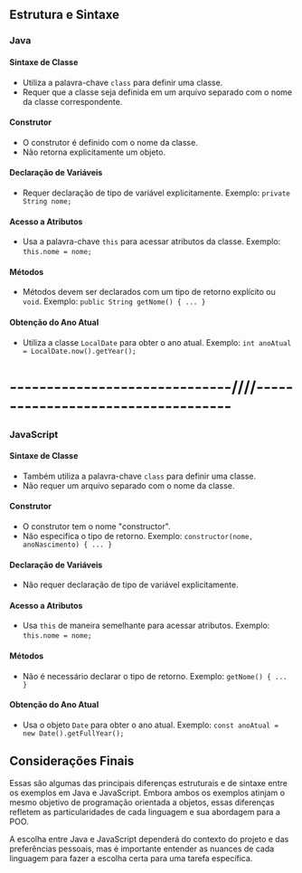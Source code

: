## Estrutura e Sintaxe

### Java

#### Sintaxe de Classe
- Utiliza a palavra-chave `class` para definir uma classe.
- Requer que a classe seja definida em um arquivo separado com o nome da classe correspondente.

#### Construtor
- O construtor é definido com o nome da classe.
- Não retorna explicitamente um objeto.

#### Declaração de Variáveis
- Requer declaração de tipo de variável explicitamente. Exemplo: `private String nome;`

#### Acesso a Atributos
- Usa a palavra-chave `this` para acessar atributos da classe. Exemplo: `this.nome = nome;`

#### Métodos
- Métodos devem ser declarados com um tipo de retorno explícito ou `void`. Exemplo: `public String getNome() { ... }`

#### Obtenção do Ano Atual
- Utiliza a classe `LocalDate` para obter o ano atual. Exemplo: `int anoAtual = LocalDate.now().getYear();`


# ------------------------------////-----------------------------------

### JavaScript

#### Sintaxe de Classe
- Também utiliza a palavra-chave `class` para definir uma classe.
- Não requer um arquivo separado com o nome da classe.

#### Construtor
- O construtor tem o nome "constructor".
- Não especifica o tipo de retorno. Exemplo: `constructor(nome, anoNascimento) { ... }`

#### Declaração de Variáveis
- Não requer declaração de tipo de variável explicitamente.

#### Acesso a Atributos
- Usa `this` de maneira semelhante para acessar atributos. Exemplo: `this.nome = nome;`

#### Métodos
- Não é necessário declarar o tipo de retorno. Exemplo: `getNome() { ... }`

#### Obtenção do Ano Atual
- Usa o objeto `Date` para obter o ano atual. Exemplo: `const anoAtual = new Date().getFullYear();`

## Considerações Finais

Essas são algumas das principais diferenças estruturais e de sintaxe entre os exemplos em Java e JavaScript. Embora ambos os exemplos atinjam o mesmo objetivo de programação orientada a objetos, essas diferenças refletem as particularidades de cada linguagem e sua abordagem para a POO.

A escolha entre Java e JavaScript dependerá do contexto do projeto e das preferências pessoais, mas é importante entender as nuances de cada linguagem para fazer a escolha certa para uma tarefa específica.
